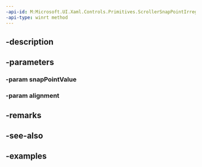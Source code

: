 ```yaml
---
-api-id: M:Microsoft.UI.Xaml.Controls.Primitives.ScrollerSnapPointIrregular.#ctor(System.Double,Microsoft.UI.Xaml.Controls.Primitives.ScrollerSnapPointAlignment)
-api-type: winrt method
---
```


## -description

## -parameters

### -param snapPointValue

### -param alignment

## -remarks

## -see-also

## -examples

